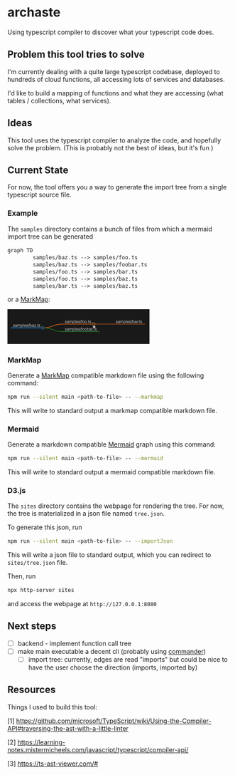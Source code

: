 # archaste

Using typescript compiler to discover what your typescript code does.

## Problem this tool tries to solve

I'm currently dealing with a quite large typescript codebase, deployed to hundreds of cloud functions, all accessing lots of services and databases.

I'd like to build a mapping of functions and what they are accessing (what tables / collections, what services).


## Ideas

This tool uses the typescript compiler to analyze the code, and hopefully solve the problem. (This is probably not the best of ideas, but it's fun )

## Current State

For now, the tool offers you a way to generate the import tree from a single typescript source file.

### Example

The `samples` directory contains a bunch of files from which a mermaid import tree can be generated

```mermaid
graph TD
        samples/baz.ts --> samples/foo.ts
        samples/baz.ts --> samples/foobar.ts
        samples/foo.ts --> samples/bar.ts
        samples/foo.ts --> samples/baz.ts
        samples/bar.ts --> samples/baz.ts
```

or a [MarkMap](https://markmap.js.org/):

![Not found](./samples/imports.gif)

### MarkMap

Generate a [MarkMap](https://markmap.js.org/) compatible markdown file using the following command:

```bash
npm run --silent main <path-to-file> -- --markmap
```

This will write to standard output a markmap compatible markdown file.

### Mermaid

Generate a markdown compatible [Mermaid](https://mermaid-js.github.io/mermaid/#/) graph using this command:

```bash
npm run --silent main <path-to-file> -- --mermaid
```

This will write to standard output a mermaid compatible markdown file.

### D3.js

The `sites` directory contains the webpage for rendering the tree. For now, the tree is materialized in a json file named `tree.json`.

To generate this json, run

```bash
npm run --silent main <path-to-file> -- --importJson
```

This will write a json file to standard output, which you can redirect to `sites/tree.json` file.

Then, run

```bash
npx http-server sites
```

and access the webpage at `http://127.0.0.1:8080`

## Next steps

- [ ] backend - implement function call tree
- [ ] make main executable a decent cli (probably using [commander](https://www.npmjs.com/package/commander))
  - [ ] import tree: currently, edges are read "imports" but could be nice to have the user choose the direction (imports, imported by)

## Resources

Things I used to build this tool:

[1] https://github.com/microsoft/TypeScript/wiki/Using-the-Compiler-API#traversing-the-ast-with-a-little-linter

[2] https://learning-notes.mistermicheels.com/javascript/typescript/compiler-api/

[3] https://ts-ast-viewer.com/#
